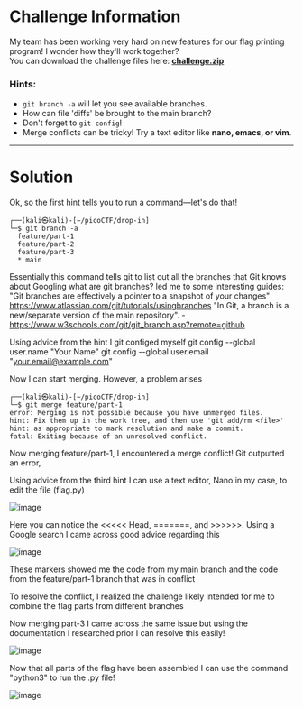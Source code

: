 # Challenge Information

My team has been working very hard on new features for our flag printing program! I wonder how they'll work together?  
You can download the challenge files here: **[challenge.zip](#)**  

### Hints:
- `git branch -a` will let you see available branches.  
- How can file 'diffs' be brought to the main branch?  
- Don't forget to `git config`!  
- Merge conflicts can be tricky! Try a text editor like **nano, emacs, or vim**.  

---

# Solution

Ok, so the first hint tells you to run a command—let's do that!  

```
┌──(kali㉿kali)-[~/picoCTF/drop-in]
└─$ git branch -a
  feature/part-1
  feature/part-2
  feature/part-3
  * main
```

Essentially this command tells git to list out all the branches that Git knows about
Googling what are git branches? led me to some interesting guides:
  "Git branches are effectively a pointer to a snapshot of your changes" https://www.atlassian.com/git/tutorials/usingbranches
  "In Git, a branch is a new/separate version of the main repository". - https://www.w3schools.com/git/git_branch.asp?remote=github

Using advice from the hint I git configed myself 
git config --global user.name "Your Name"
git config --global user.email "your.email@example.com"

Now I can start merging. However, a problem arises

```
┌──(kali㉿kali)-[~/picoCTF/drop-in]
└─$ git merge feature/part-1
error: Merging is not possible because you have unmerged files.
hint: Fix them up in the work tree, and then use 'git add/rm <file>'
hint: as appropriate to mark resolution and make a commit.
fatal: Exiting because of an unresolved conflict.
```

Now merging feature/part-1, I encountered a merge conflict! Git outputted an error,

Using advice from the third hint I can use a text editor, Nano in my case, to edit the file (flag.py)

![image](https://github.com/user-attachments/assets/90648cfe-f074-4a60-96d1-1ad7a3cc67bf)


Here you can notice the <<<<< Head, =======, and >>>>>>. Using a Google search I came across good advice regarding this


![image](https://github.com/user-attachments/assets/3d20c406-b8b3-4169-a8d7-abf3e1ed15c4)

These markers showed me the code from my main branch and the code from the feature/part-1 branch that was in conflict


To resolve the conflict, I realized the challenge likely intended for me to combine the flag parts from different branches 

Now merging part-3 I came across the same issue but using the documentation I researched prior I can resolve this easily!

![image](https://github.com/user-attachments/assets/109566cb-a030-4204-b825-ae603db2f4b8)


Now that all parts of the flag have been assembled I can use the command "python3" to run the .py file!

![image](https://github.com/user-attachments/assets/7f15e712-386a-46d0-a27a-b6a1f5485145)
